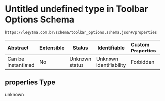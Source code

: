 # Untitled undefined type in Toolbar Options Schema

```txt
https://legytma.com.br/schema/toolbar_options.schema.json#/properties
```




| Abstract            | Extensible | Status         | Identifiable            | Custom Properties | Additional Properties | Access Restrictions | Defined In                                                                                    |
| :------------------ | ---------- | -------------- | ----------------------- | :---------------- | --------------------- | ------------------- | --------------------------------------------------------------------------------------------- |
| Can be instantiated | No         | Unknown status | Unknown identifiability | Forbidden         | Allowed               | none                | [toolbar_options.schema.json\*](../schema/toolbar_options.schema.json) |

## properties Type

unknown

